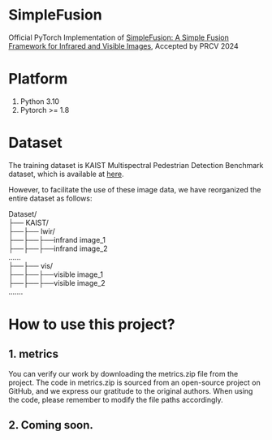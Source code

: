 # SimpleFusion
Official PyTorch Implementation of [SimpleFusion: A Simple Fusion Framework for
Infrared and Visible Images](https://arxiv.org/abs/2), Accepted by PRCV 2024

# Platform
1. Python 3.10 
2. Pytorch >= 1.8


# Dataset 
The training dataset is KAIST Multispectral Pedestrian Detection Benchmark dataset, which is available at [here](https://soonminhwang.github.io/rgbt-ped-detection/). 

However, to facilitate the use of these image data, we have reorganized the entire dataset as follows:


Dataset/  
├── KAIST/  
├──├── lwir/  
├──├──├──infrand image_1  
├──├──├──infrand image_2  
......  
├──├── vis/  
├──├──├──visible image_1  
├──├──├──visible image_2  
.......


# How to use this project?
## 1. metrics
You can verify our work by downloading the metrics.zip file from the project. The code in metrics.zip is sourced from an open-source project on GitHub, and we express our gratitude to the original authors. When using the code, please remember to modify the file paths accordingly.
## 2. Coming soon.
